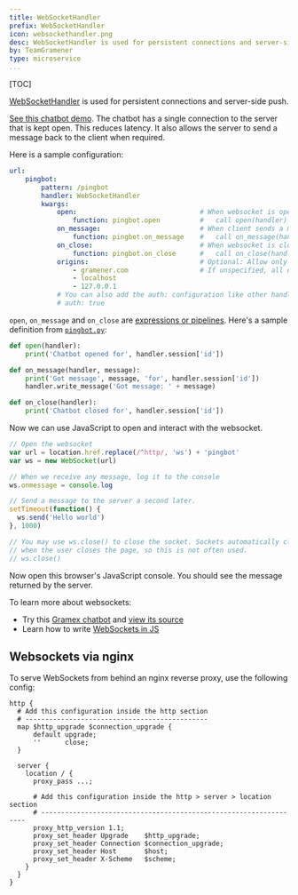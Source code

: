 ```yaml
---
title: WebSocketHandler
prefix: WebSocketHandler
icon: websockethandler.png
desc: WebSocketHandler is used for persistent connections and server-side push
by: TeamGramener
type: microservice
...
```


[TOC]

[WebSocketHandler][websockethandler] is used for persistent connections and
server-side push.

[See this chatbot demo](chat.html). The chatbot has a single connection to the
server that is kept open. This reduces latency. It also allows the server to send
a message back to the client when required.

Here is a sample configuration:

```yaml
url:
    pingbot:
        pattern: /pingbot
        handler: WebSocketHandler
        kwargs:
            open:                               # When websocket is opened
                function: pingbot.open          #   call open(handler) in pingbot.py
            on_message:                         # When client sends a message
                function: pingbot.on_message    #   call on_message(handler, msg) in pingbot.py
            on_close:                           # When websocket is closed
                function: pingbot.on_close      #   call on_close(handler) in pingbot.py
            origins:                            # Optional: Allow only from these domains.
                - gramener.com                  # If unspecified, all domains are allowed.
                - localhost
                - 127.0.0.1
            # You can also add the auth: configuration like other handlers. For example:
            # auth: true
```

`open`, `on_message` and `on_close` are [expressions or pipelines](../function/).
Here's a sample definition from [`pingbot.py`](pingbot.py.source):

```python
def open(handler):
    print('Chatbot opened for', handler.session['id'])

def on_message(handler, message):
    print('Got message', message, 'for', handler.session['id'])
    handler.write_message('Got message: ' + message)

def on_close(handler):
    print('Chatbot closed for', handler.session['id'])
```

Now we can use JavaScript to open and interact with the websocket.

```js
// Open the websocket
var url = location.href.replace(/^http/, 'ws') + 'pingbot'
var ws = new WebSocket(url)

// When we receive any message, log it to the console
ws.onmessage = console.log

// Send a message to the server a second later.
setTimeout(function() {
  ws.send('Hello world')
}, 1000)

// You may use ws.close() to close the socket. Sockets automatically close
// when the user closes the page, so this is not often used.
// ws.close()
```

Now open this browser's JavaScript console. You should see the message returned by the server.

To learn more about websockets:

- Try this [Gramex chatbot](chat.html) and [view its source][chatbot-source]
- Learn how to write [WebSockets in JS][websocket-clients]

## Websockets via nginx

To serve WebSockets from behind an nginx reverse proxy, use the following config:

```nginx
http {
  # Add this configuration inside the http section
  # ----------------------------------------------
  map $http_upgrade $connection_upgrade {
      default upgrade;
      ''      close;
  }

  server {
    location / {
      proxy_pass ...;

      # Add this configuration inside the http > server > location section
      # ------------------------------------------------------------------
      proxy_http_version 1.1;
      proxy_set_header Upgrade    $http_upgrade;
      proxy_set_header Connection $connection_upgrade;
      proxy_set_header Host       $host;
      proxy_set_header X-Scheme   $scheme;
    }
  }
}
```

[websockethandler]: https://learn.gramener.com/gramex/gramex.handlers.html#gramex.handlers.WebSocketHandler
[chatbot-source]: https://github.com/gramener/gramex-guide/blob/master/websockethandler/websocketchat.py
[websocket-clients]: https://developer.mozilla.org/en-US/docs/Web/API/WebSockets_API/Writing_WebSocket_client_applications

<script>
var pre = [].slice.call(document.querySelectorAll('pre'))

function next() {
  var element = pre.shift(),
      text = element.textContent
  if (text.match(/new WebSocket/))
    eval(text)
  if (pre.length > 0) { next() }
}
next()
</script>
